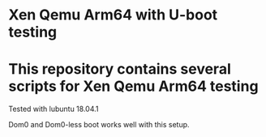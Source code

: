 # Xen Qemu Arm64 with U-boot testing

This repository contains several scripts for Xen Qemu Arm64 testing
===
Tested with lubuntu 18.04.1

Dom0 and Dom0-less boot works well with this setup.


